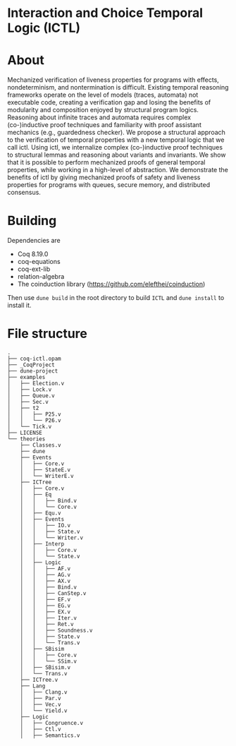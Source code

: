 Interaction and Choice Temporal Logic (ICTL)
==============================================

# About

Mechanized verification of liveness properties for programs with effects, nondeterminism, 
and nontermination is difficult. Existing temporal reasoning frameworks operate on the 
level of models (traces, automata) not executable code, creating a verification gap and losing 
the benefits of modularity and composition enjoyed by structural program logics. Reasoning about 
infinite traces and automata requires complex (co-)inductive proof techniques and familiarity 
with proof assistant mechanics (e.g., guardedness checker). We propose a structural approach to 
the verification of temporal properties with a new temporal logic that we call ictl. Using ictl, 
we internalize complex (co-)inductive proof techniques to structural lemmas and reasoning about 
variants and invariants. We show that it is possible to perform mechanized proofs of general 
temporal properties, while working in a high-level of abstraction. We demonstrate the benefits of
ictl by giving mechanized proofs of safety and liveness properties for programs with queues, 
secure memory, and distributed consensus.

# Building

Dependencies are
- Coq 8.19.0
- coq-equations
- coq-ext-lib
- relation-algebra
- The coinduction library (https://github.com/elefthei/coinduction)

Then use `dune build` in the root directory to build `ICTL` and `dune install` to install it.

# File structure
```
.
├── coq-ictl.opam
├── _CoqProject
├── dune-project
├── examples
│   ├── Election.v
│   ├── Lock.v
│   ├── Queue.v
│   ├── Sec.v
│   ├── t2
│   │   ├── P25.v
│   │   └── P26.v
│   └── Tick.v
├── LICENSE
└── theories
    ├── Classes.v
    ├── dune
    ├── Events
    │   ├── Core.v
    │   ├── StateE.v
    │   └── WriterE.v
    ├── ICTree
    │   ├── Core.v
    │   ├── Eq
    │   │   ├── Bind.v
    │   │   └── Core.v
    │   ├── Equ.v
    │   ├── Events
    │   │   ├── IO.v
    │   │   ├── State.v
    │   │   └── Writer.v
    │   ├── Interp
    │   │   ├── Core.v
    │   │   └── State.v
    │   ├── Logic
    │   │   ├── AF.v
    │   │   ├── AG.v
    │   │   ├── AX.v
    │   │   ├── Bind.v
    │   │   ├── CanStep.v
    │   │   ├── EF.v
    │   │   ├── EG.v
    │   │   ├── EX.v
    │   │   ├── Iter.v
    │   │   ├── Ret.v
    │   │   ├── Soundness.v
    │   │   ├── State.v
    │   │   └── Trans.v
    │   ├── SBisim
    │   │   ├── Core.v
    │   │   └── SSim.v
    │   ├── SBisim.v
    │   └── Trans.v
    ├── ICTree.v
    ├── Lang
    │   ├── Clang.v
    │   ├── Par.v
    │   ├── Vec.v
    │   └── Yield.v
    ├── Logic
    │   ├── Congruence.v
    │   ├── Ctl.v
    │   ├── Semantics.v
```


